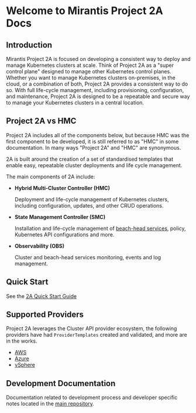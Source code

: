 # Welcome to Mirantis Project 2A Docs

## Introduction

Mirantis Project 2A is focused on developing a consistent way to deploy 
and manage Kubernetes clusters at scale. Think of Project 2A as a "super 
control plane" designed to manage other Kubernetes control planes.  Whether 
you want to manage Kubernetes clusters on-premises, in the cloud, or a
combination of both, Project 2A provides a consistent way to do so.  With
full life-cycle management, including provisioning, configuration, and
maintenance, Project 2A is designed to be a repeatable and secure way 
to manage your Kubernetes clusters in a central location.

## Project 2A vs HMC

Project 2A includes all of the components below, but because HMC was the first
component to be developed, it is still referred to as "HMC" in some documentation.
In many ways "Project 2A" and "HMC" are synonymous.

2A is built around the creation of a set of standardised templates that enable 
easy, repeatable cluster deployments and life cycle management. 

The main components of 2A include:

 * **Hybrid Multi-Cluster Controller (HMC)**

    Deployment and life-cycle management of Kubernetes clusters, including configuration, updates, and other CRUD operations.

 * **State Management Controller (SMC)**

    Installation and life-cycle management of [beach-head services](glossary.md#beach-head-services), policy, Kubernetes API configurations and more.

 * **Observability (OBS)**

    Cluster and beach-head services monitoring, events and log management.

## Quick Start

See the [2A Quick Start Guide](quick-start/2a-installation.md)

## Supported Providers

Project 2A leverages the Cluster API provider ecosystem, the following providers have
had `ProviderTemplates` created and validated, and more are in the works.

 * [AWS](quick-start/aws.md)
 * [Azure](quick-start/azure.md)
 * [vSphere](quick-start/vsphere.md)

## Development Documentation

Documentation related to development process and developer specific notes located in
the [main repository](https://github.com/k0rdent/kcm/blob/main/docs/dev.md).
